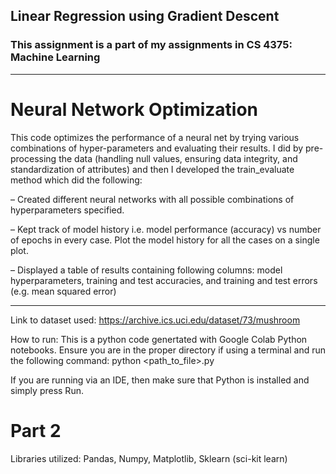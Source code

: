 ## Linear Regression using Gradient Descent

### This assignment is a part of my assignments in CS 4375: Machine Learning

---

# Neural Network Optimization
This code optimizes the performance of a neural net by trying various combinations of hyper-parameters and evaluating their results. I did by pre-processing the data (handling null values, ensuring data integrity, and standardization of attributes) and then I developed the train_evaluate method which did the following:

– Created different neural networks with all possible combinations of hyperparameters specified.

– Kept track of model history i.e. model performance (accuracy) vs
number of epochs in every case. Plot the model history for all the
cases on a single plot.

– Displayed a table of results containing following columns: model hyperparameters, training and test accuracies, and training and test errors (e.g. mean squared error)

---

Link to dataset used: https://archive.ics.uci.edu/dataset/73/mushroom 

How to run: This is a python code genertated with Google Colab Python notebooks. Ensure you are in the proper directory if using a terminal and run the following command: python <path_to_file>.py

If you are running via an IDE, then make sure that Python is installed and simply press Run.

# Part 2

Libraries utilized: 
Pandas, Numpy, Matplotlib, Sklearn (sci-kit learn)
